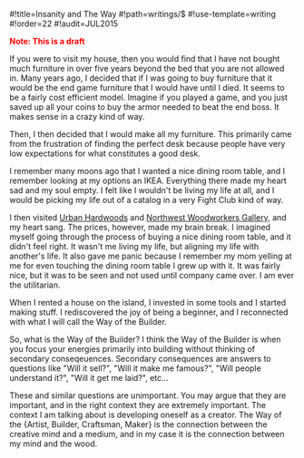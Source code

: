 #!title=Insanity and The Way
#!path=writings/$
#!use-template=writing
#!order=22
#!audit=JUL2015

<b><font color="red">Note: This is a draft</font></b>

If you were to visit my house, then you would find that I have not bought much furniture in over five years beyond the bed that you are not allowed in. Many years ago, I decided that if I was going to buy furniture that it would be the end game furniture that I would have until I died. It seems to be a fairly cost efficient model. Imagine if you played a game, and you just saved up all your coins to buy the armor needed to beat the end boss. It makes sense in a crazy kind of way.

Then, I then decided that I would make all my furniture. This primarily came from the frustration of finding the perfect desk because people have very low expectations for what constitutes a good desk.

I remember many moons ago that I wanted a nice dining room table, and I remember looking at my options an IKEA. Everything there made my heart sad and my soul empty. I felt like I wouldn't be living my life at all, and I would be picking my life out of a catalog in a very Fight Club kind of way.

I then visited [Urban Hardwoods](http://www.urbanhardwoods.com/) and [Northwest Woodworkers Gallery](http://www.nwwoodgallery.com/), and my heart sang. The prices, however, made my brain break. I imagined myself going through the process of buying a nice dining room table, and it didn't feel right. It wasn't me living my life, but aligning my life with another's life. It also gave me panic because I remember my mom yelling at me for even touching the dining room table I grew up with it. It was fairly nice, but it was to be seen and not used until company came over. I am ever the utilitarian.

When I rented a house on the island, I invested in some tools and I started making stuff. I rediscovered the joy of being a beginner, and I reconnected with what I will call the Way of the Builder.

So, what is the Way of the Builder? I think the Way of the Builder is when you focus your energies primarily into building without thinking of secondary conseqeuences. Secondary consequences are answers to questions like "Will it sell?", "Will it make me famous?", "Will people understand it?", "Will it get me laid?", etc...

These and similar questions are unimportant. You may argue that they are important, and in the right context they are extremely important. The context I am talking about is developing oneself as a creator. The Way of the {Artist, Builder, Craftsman, Maker} is the connection between the creative mind and a medium, and in my case it is the connection between my mind and the wood.
